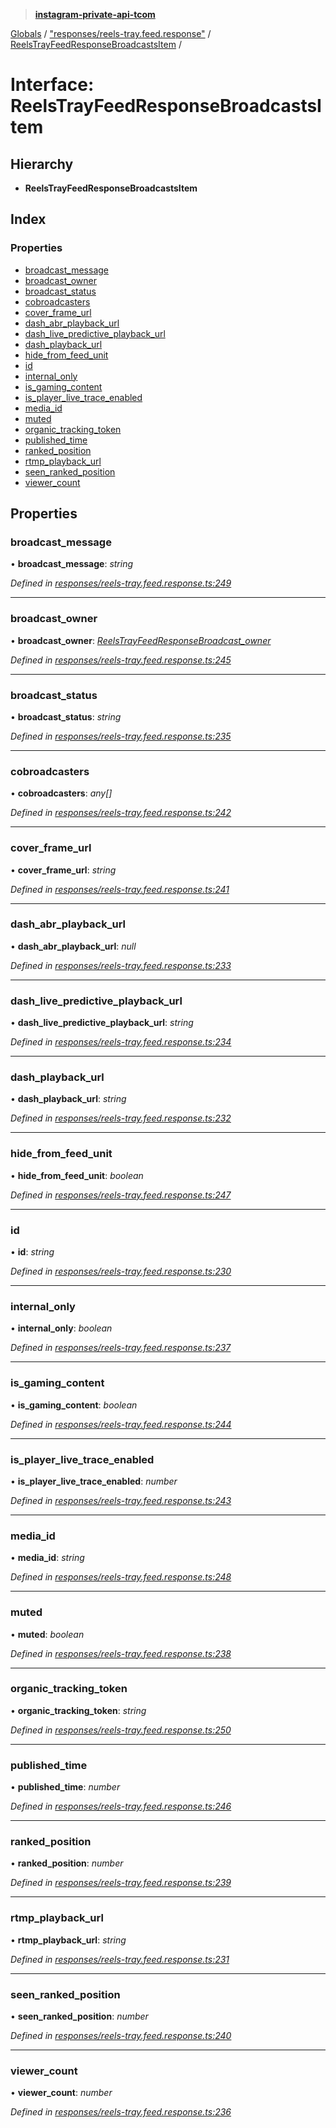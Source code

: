 > **[instagram-private-api-tcom](../README.md)**

[Globals](../README.md) / ["responses/reels-tray.feed.response"](../modules/_responses_reels_tray_feed_response_.md) / [ReelsTrayFeedResponseBroadcastsItem](_responses_reels_tray_feed_response_.reelstrayfeedresponsebroadcastsitem.md) /

# Interface: ReelsTrayFeedResponseBroadcastsItem

## Hierarchy

* **ReelsTrayFeedResponseBroadcastsItem**

## Index

### Properties

* [broadcast_message](_responses_reels_tray_feed_response_.reelstrayfeedresponsebroadcastsitem.md#broadcast_message)
* [broadcast_owner](_responses_reels_tray_feed_response_.reelstrayfeedresponsebroadcastsitem.md#broadcast_owner)
* [broadcast_status](_responses_reels_tray_feed_response_.reelstrayfeedresponsebroadcastsitem.md#broadcast_status)
* [cobroadcasters](_responses_reels_tray_feed_response_.reelstrayfeedresponsebroadcastsitem.md#cobroadcasters)
* [cover_frame_url](_responses_reels_tray_feed_response_.reelstrayfeedresponsebroadcastsitem.md#cover_frame_url)
* [dash_abr_playback_url](_responses_reels_tray_feed_response_.reelstrayfeedresponsebroadcastsitem.md#dash_abr_playback_url)
* [dash_live_predictive_playback_url](_responses_reels_tray_feed_response_.reelstrayfeedresponsebroadcastsitem.md#dash_live_predictive_playback_url)
* [dash_playback_url](_responses_reels_tray_feed_response_.reelstrayfeedresponsebroadcastsitem.md#dash_playback_url)
* [hide_from_feed_unit](_responses_reels_tray_feed_response_.reelstrayfeedresponsebroadcastsitem.md#hide_from_feed_unit)
* [id](_responses_reels_tray_feed_response_.reelstrayfeedresponsebroadcastsitem.md#id)
* [internal_only](_responses_reels_tray_feed_response_.reelstrayfeedresponsebroadcastsitem.md#internal_only)
* [is_gaming_content](_responses_reels_tray_feed_response_.reelstrayfeedresponsebroadcastsitem.md#is_gaming_content)
* [is_player_live_trace_enabled](_responses_reels_tray_feed_response_.reelstrayfeedresponsebroadcastsitem.md#is_player_live_trace_enabled)
* [media_id](_responses_reels_tray_feed_response_.reelstrayfeedresponsebroadcastsitem.md#media_id)
* [muted](_responses_reels_tray_feed_response_.reelstrayfeedresponsebroadcastsitem.md#muted)
* [organic_tracking_token](_responses_reels_tray_feed_response_.reelstrayfeedresponsebroadcastsitem.md#organic_tracking_token)
* [published_time](_responses_reels_tray_feed_response_.reelstrayfeedresponsebroadcastsitem.md#published_time)
* [ranked_position](_responses_reels_tray_feed_response_.reelstrayfeedresponsebroadcastsitem.md#ranked_position)
* [rtmp_playback_url](_responses_reels_tray_feed_response_.reelstrayfeedresponsebroadcastsitem.md#rtmp_playback_url)
* [seen_ranked_position](_responses_reels_tray_feed_response_.reelstrayfeedresponsebroadcastsitem.md#seen_ranked_position)
* [viewer_count](_responses_reels_tray_feed_response_.reelstrayfeedresponsebroadcastsitem.md#viewer_count)

## Properties

###  broadcast_message

• **broadcast_message**: *string*

*Defined in [responses/reels-tray.feed.response.ts:249](https://github.com/cuonglnhust/instagram-private-api-tcom/blob/3e16058/src/responses/reels-tray.feed.response.ts#L249)*

___

###  broadcast_owner

• **broadcast_owner**: *[ReelsTrayFeedResponseBroadcast_owner](_responses_reels_tray_feed_response_.reelstrayfeedresponsebroadcast_owner.md)*

*Defined in [responses/reels-tray.feed.response.ts:245](https://github.com/cuonglnhust/instagram-private-api-tcom/blob/3e16058/src/responses/reels-tray.feed.response.ts#L245)*

___

###  broadcast_status

• **broadcast_status**: *string*

*Defined in [responses/reels-tray.feed.response.ts:235](https://github.com/cuonglnhust/instagram-private-api-tcom/blob/3e16058/src/responses/reels-tray.feed.response.ts#L235)*

___

###  cobroadcasters

• **cobroadcasters**: *any[]*

*Defined in [responses/reels-tray.feed.response.ts:242](https://github.com/cuonglnhust/instagram-private-api-tcom/blob/3e16058/src/responses/reels-tray.feed.response.ts#L242)*

___

###  cover_frame_url

• **cover_frame_url**: *string*

*Defined in [responses/reels-tray.feed.response.ts:241](https://github.com/cuonglnhust/instagram-private-api-tcom/blob/3e16058/src/responses/reels-tray.feed.response.ts#L241)*

___

###  dash_abr_playback_url

• **dash_abr_playback_url**: *null*

*Defined in [responses/reels-tray.feed.response.ts:233](https://github.com/cuonglnhust/instagram-private-api-tcom/blob/3e16058/src/responses/reels-tray.feed.response.ts#L233)*

___

###  dash_live_predictive_playback_url

• **dash_live_predictive_playback_url**: *string*

*Defined in [responses/reels-tray.feed.response.ts:234](https://github.com/cuonglnhust/instagram-private-api-tcom/blob/3e16058/src/responses/reels-tray.feed.response.ts#L234)*

___

###  dash_playback_url

• **dash_playback_url**: *string*

*Defined in [responses/reels-tray.feed.response.ts:232](https://github.com/cuonglnhust/instagram-private-api-tcom/blob/3e16058/src/responses/reels-tray.feed.response.ts#L232)*

___

###  hide_from_feed_unit

• **hide_from_feed_unit**: *boolean*

*Defined in [responses/reels-tray.feed.response.ts:247](https://github.com/cuonglnhust/instagram-private-api-tcom/blob/3e16058/src/responses/reels-tray.feed.response.ts#L247)*

___

###  id

• **id**: *string*

*Defined in [responses/reels-tray.feed.response.ts:230](https://github.com/cuonglnhust/instagram-private-api-tcom/blob/3e16058/src/responses/reels-tray.feed.response.ts#L230)*

___

###  internal_only

• **internal_only**: *boolean*

*Defined in [responses/reels-tray.feed.response.ts:237](https://github.com/cuonglnhust/instagram-private-api-tcom/blob/3e16058/src/responses/reels-tray.feed.response.ts#L237)*

___

###  is_gaming_content

• **is_gaming_content**: *boolean*

*Defined in [responses/reels-tray.feed.response.ts:244](https://github.com/cuonglnhust/instagram-private-api-tcom/blob/3e16058/src/responses/reels-tray.feed.response.ts#L244)*

___

###  is_player_live_trace_enabled

• **is_player_live_trace_enabled**: *number*

*Defined in [responses/reels-tray.feed.response.ts:243](https://github.com/cuonglnhust/instagram-private-api-tcom/blob/3e16058/src/responses/reels-tray.feed.response.ts#L243)*

___

###  media_id

• **media_id**: *string*

*Defined in [responses/reels-tray.feed.response.ts:248](https://github.com/cuonglnhust/instagram-private-api-tcom/blob/3e16058/src/responses/reels-tray.feed.response.ts#L248)*

___

###  muted

• **muted**: *boolean*

*Defined in [responses/reels-tray.feed.response.ts:238](https://github.com/cuonglnhust/instagram-private-api-tcom/blob/3e16058/src/responses/reels-tray.feed.response.ts#L238)*

___

###  organic_tracking_token

• **organic_tracking_token**: *string*

*Defined in [responses/reels-tray.feed.response.ts:250](https://github.com/cuonglnhust/instagram-private-api-tcom/blob/3e16058/src/responses/reels-tray.feed.response.ts#L250)*

___

###  published_time

• **published_time**: *number*

*Defined in [responses/reels-tray.feed.response.ts:246](https://github.com/cuonglnhust/instagram-private-api-tcom/blob/3e16058/src/responses/reels-tray.feed.response.ts#L246)*

___

###  ranked_position

• **ranked_position**: *number*

*Defined in [responses/reels-tray.feed.response.ts:239](https://github.com/cuonglnhust/instagram-private-api-tcom/blob/3e16058/src/responses/reels-tray.feed.response.ts#L239)*

___

###  rtmp_playback_url

• **rtmp_playback_url**: *string*

*Defined in [responses/reels-tray.feed.response.ts:231](https://github.com/cuonglnhust/instagram-private-api-tcom/blob/3e16058/src/responses/reels-tray.feed.response.ts#L231)*

___

###  seen_ranked_position

• **seen_ranked_position**: *number*

*Defined in [responses/reels-tray.feed.response.ts:240](https://github.com/cuonglnhust/instagram-private-api-tcom/blob/3e16058/src/responses/reels-tray.feed.response.ts#L240)*

___

###  viewer_count

• **viewer_count**: *number*

*Defined in [responses/reels-tray.feed.response.ts:236](https://github.com/cuonglnhust/instagram-private-api-tcom/blob/3e16058/src/responses/reels-tray.feed.response.ts#L236)*